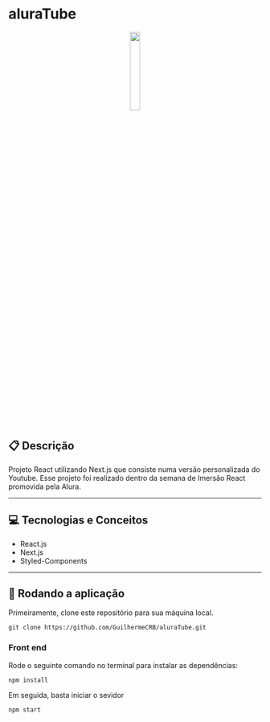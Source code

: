 # aluraTube

<div align=center>
  <img 
    src="https://rotony.com.br/wp-content/uploads/2021/09/free-youtube-logo-icon-2431-thumb.png" 
    width="20%" 
  >
</div>

##  :clipboard: Descrição

Projeto React utilizando Next.js que consiste numa versão personalizada do Youtube. Esse projeto foi realizado dentro da semana de Imersão React promovida pela Alura.

***

## :computer:	 Tecnologias e Conceitos

- React.js
- Next.js
- Styled-Components

***

## 🏁 Rodando a aplicação

Primeiramente, clone este repositório para sua máquina local.

```
git clone https://github.com/GuilhermeCRB/aluraTube.git
```

### Front end

Rode o seguinte comando no terminal para instalar as dependências:

```
npm install
```

Em seguida, basta iniciar o sevidor

```
npm start
```
